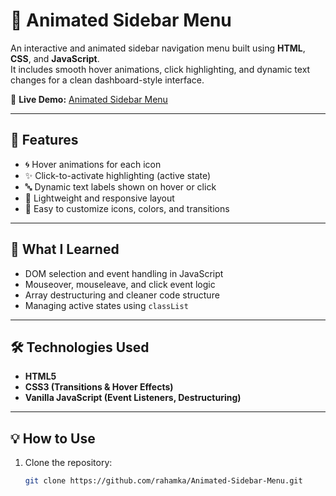 # 🧭 Animated Sidebar Menu

An interactive and animated sidebar navigation menu built using **HTML**, **CSS**, and **JavaScript**.  
It includes smooth hover animations, click highlighting, and dynamic text changes for a clean dashboard-style interface.

🔗 **Live Demo:** [Animated Sidebar Menu](https://rahamka.github.io/Animated-Sidebar-Menu/)

---

## 🚀 Features

- 🌀 Hover animations for each icon  
- ✨ Click-to-activate highlighting (active state)
- 🔤 Dynamic text labels shown on hover or click
- 📱 Lightweight and responsive layout
- 🎨 Easy to customize icons, colors, and transitions

---

## 🧠 What I Learned

- DOM selection and event handling in JavaScript  
- Mouseover, mouseleave, and click event logic  
- Array destructuring and cleaner code structure  
- Managing active states using `classList`

---

## 🛠️ Technologies Used

- **HTML5**
- **CSS3 (Transitions & Hover Effects)**
- **Vanilla JavaScript (Event Listeners, Destructuring)**

---

## 💡 How to Use

1. Clone the repository:
   ```bash
   git clone https://github.com/rahamka/Animated-Sidebar-Menu.git
